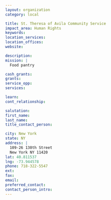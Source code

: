```yaml
---
layout: organization
category: local

title: St. Theresa of Avila Community Service
impact_area: Human Rights
keywords: 
location_services: 
location_offices: 
website: 

description: 
mission: |
  Food pantry

cash_grants: 
grants: 
service_opp: 
services: 

learn: 
cont_relationship: 

salutation: 
first_name: 
last_name: 
title_contact_person: 

city: New York
state: NY
address: |
  109-26 130th Street  
  New York NY 11420
lat: 40.811537
lng: -73.944578
phone: 718-322-5547
ext: 
fax: 
email: 
preferred_contact: 
contact_person_intro: 
---
```

